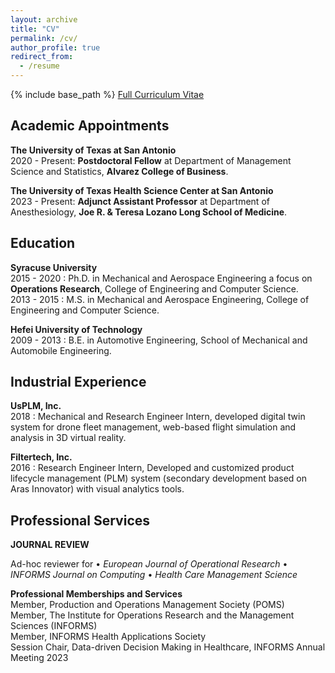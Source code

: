 ```yaml
---
layout: archive
title: "CV"
permalink: /cv/
author_profile: true
redirect_from:
  - /resume
---
```


{% include base_path %}
<a href="https://drive.google.com/file/d/1XQ4o84pBBBhDNKHV7F2594wrYwlZ-NUj/view?usp=sharing">Full Curriculum Vitae</a>

Academic Appointments
-----
**The University of Texas at San Antonio**\
2020 - Present: **Postdoctoral Fellow** at Department of Management Science and Statistics, 
**Alvarez College of Business**.

**The University of Texas Health Science Center at San Antonio**\
2023 - Present: **Adjunct Assistant Professor** at Department of Anesthesiology, 
**Joe R. & Teresa Lozano Long School of Medicine**.


Education
-----
**Syracuse University**\
2015 - 2020 : Ph.D. in Mechanical and Aerospace Engineering  a focus on **Operations Research**, College of Engineering and Computer Science.\
2013 - 2015 : M.S.  in Mechanical and Aerospace Engineering, College of Engineering and Computer Science.

**Hefei University of Technology**\
2009 - 2013 : B.E. in Automotive Engineering, School of Mechanical and Automobile Engineering.

Industrial Experience
-----

**UsPLM, Inc.**\
2018       : Mechanical and Research Engineer Intern, developed digital twin system for drone fleet management, web-based flight simulation
and analysis in 3D virtual reality.

**Filtertech, Inc.**\
2016       : Research Engineer Intern, Developed and customized product lifecycle management (PLM) system (secondary
development based on Aras Innovator) with visual analytics tools.


Professional Services
-----

**JOURNAL REVIEW**

Ad-hoc reviewer for  •  *European Journal of Operational Research* • *INFORMS Journal on Computing* • *Health Care Management Science*

**Professional Memberships and Services**\
Member, Production and Operations Management Society (POMS) \
Member, The Institute for Operations Research and the Management Sciences (INFORMS) \
Member, INFORMS Health Applications Society \
Session Chair, Data-driven Decision Making in Healthcare, INFORMS Annual Meeting 2023